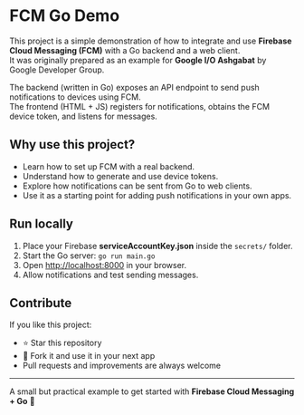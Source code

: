 # FCM Go Demo

This project is a simple demonstration of how to integrate and use **Firebase Cloud Messaging (FCM)** with a Go backend and a web client.  
It was originally prepared as an example for **Google I/O Ashgabat** by Google Developer Group.

The backend (written in Go) exposes an API endpoint to send push notifications to devices using FCM.  
The frontend (HTML + JS) registers for notifications, obtains the FCM device token, and listens for messages.

## Why use this project?
- Learn how to set up FCM with a real backend.
- Understand how to generate and use device tokens.
- Explore how notifications can be sent from Go to web clients.
- Use it as a starting point for adding push notifications in your own apps.

## Run locally
1. Place your Firebase **serviceAccountKey.json** inside the `secrets/` folder.  
2. Start the Go server: `go run main.go`
3. Open [http://localhost:8000](http://localhost:8000) in your browser.
4. Allow notifications and test sending messages.

## Contribute

If you like this project:

* ⭐ Star this repository
* 🍴 Fork it and use it in your next app
* Pull requests and improvements are always welcome

---

A small but practical example to get started with **Firebase Cloud Messaging + Go** 🚀